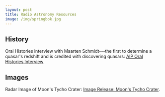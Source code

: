 ```yaml
---
layout: post
title: Radio Astronomy Resources
image: /img/springbok.jpg
---
```


## History
Oral Histories interview with Maarten Schmidt---the first to determine a quasar's redshift and is credited with discovering quasars: [AIP Oral Histories Interview](https://www.aip.org/history-programs/niels-bohr-library/oral-histories/4861)

## Images
Radar Image of Moon's Tycho Crater: [Image Release: Moon's Tycho Crater](https://public.nrao.edu/news/radar-tycho-crater-intricate-detail/).
